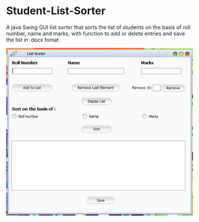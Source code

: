 # Student-List-Sorter
A java Swing GUI list sorter that sorts the list of students on the basis of roll number, name and marks, with function to add or delete entries and save the list in .docx fomat . 

![ListSorter](./images/ListSorter.PNG)
